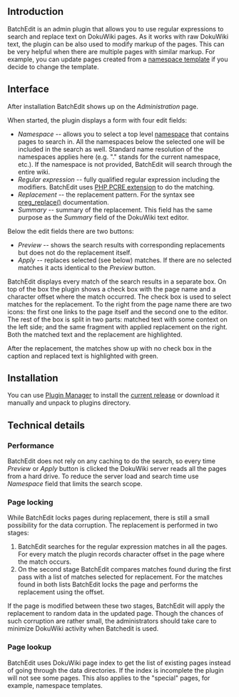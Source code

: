 ## Introduction ##

BatchEdit is an admin plugin that allows you to use regular expressions to search and replace text on DokuWiki pages. As it works with raw DokuWiki text, the plugin can be also used to modify markup of the pages. This can be very helpful when there are multiple pages with similar markup. For example, you can update pages created from a [namespace template](http://www.dokuwiki.org/namespace_templates) if you decide to change the template.


## Interface ##

After installation BatchEdit shows up on the _Administration_ page.

When started, the plugin displays a form with four edit fields:
  * _Namespace_ -- allows you to select a top level [namespace](http://www.dokuwiki.org/namespaces) that contains pages to search in. All the namespaces below the selected one will be included in the search as well. Standard name resolution of the namespaces applies here (e.g. "." stands for the current namespace, etc.). If the namespace is not provided, BatchEdit will search through the entire wiki.
  * _Regular expression_ -- fully qualified regular expression including the modifiers. BatchEdit uses [PHP PCRE extension](http://www.php.net/manual/en/book.pcre.php) to do the matching.
  * _Replacement_ -- the replacement pattern. For the syntax see [preg\_replace()](http://www.php.net/manual/en/function.preg-replace.php) documentation.
  * _Summary_ -- summary of the replacement. This field has the same purpose as the _Summary_ field of the DokuWiki text editor.

Below the edit fields there are two buttons:
  * _Preview_ -- shows the search results with corresponding replacements but does not do the replacement itself.
  * _Apply_ -- replaces selected (see below) matches. If there are no selected matches it acts identical to the _Preview_ button.

BatchEdit displays every match of the search results in a separate box. On top of the box the plugin shows a check box with the page name and a character offset where the match occurred. The check box is used to select matches for the replacement. To the right from the page name there are two icons: the first one links to the page itself and the second one to the editor. The rest of the box is split in two parts: matched text with some context on the left side; and the same fragment with applied replacement on the right. Both the matched text and the replacement are highlighted.

After the replacement, the matches show up with no check box in the caption and replaced text is highlighted with green.


## Installation ##

You can use [Plugin Manager](http://www.dokuwiki.org/plugin:plugin) to install the [current release](http://dwp-forge.googlecode.com/files/batchedit-2008-10-27.zip) or download it manually and unpack to plugins directory.


## Technical details ##

### Performance ###

BatchEdit does not rely on any caching to do the search, so every time _Preview_ or _Apply_ button is clicked the DokuWiki server reads all the pages from a hard drive. To reduce the server load and search time use _Namespace_ field that limits the search scope.


### Page locking ###

While BatchEdit locks pages during replacement, there is still a small possibility for the data corruption. The replacement is performed in two stages:
  1. BatchEdit searches for the regular expression matches in all the pages. For every match the plugin records character offset in the page where the match occurs.
  1. On the second stage BatchEdit compares matches found during the first pass with a list of matches selected for replacement. For the matches found in both lists BatchEdit locks the page and performs the replacement using the offset.

If the page is modified between these two stages, BatchEdit will apply the replacement to random data in the updated page. Though the chances of such corruption are rather small, the administrators should take care to minimize DokuWiki activity when Batchedit is used.


### Page lookup ###

BatchEdit uses DokuWiki page index to get the list of existing pages instead of going through the data directories. If the index is incomplete the plugin will not see some pages. This also applies to the "special" pages, for example, namespace templates.